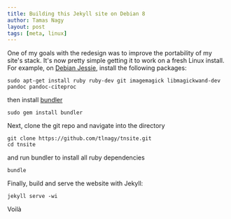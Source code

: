 ```yaml
---
title: Building this Jekyll site on Debian 8
author: Tamas Nagy
layout: post
tags: [meta, linux]
---
```


One of my goals with the redesign was to improve the portability of my
site's stack. It's now pretty simple getting it to work on a fresh Linux
install. For example, on [Debian Jessie](https://debian.org), install the
following packages:

```
sudo apt-get install ruby ruby-dev git imagemagick libmagickwand-dev pandoc pandoc-citeproc
```

then install [bundler](http://bundler.io/)

```
sudo gem install bundler
```

Next, clone the git repo and navigate into the directory

```
git clone https://github.com/tlnagy/tnsite.git
cd tnsite
```

and run bundler to install all ruby dependencies

```
bundle
```

Finally, build and serve the website with Jekyll:

```
jekyll serve -wi
```

Voilà
